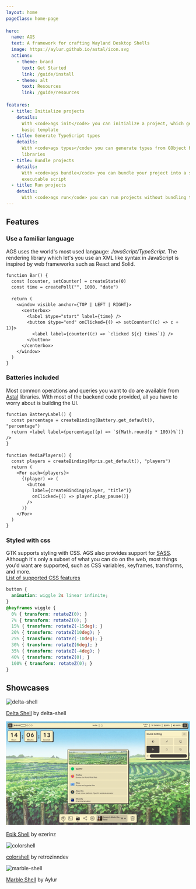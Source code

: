 ```yaml
---
layout: home
pageClass: home-page

hero:
  name: AGS
  text: A framework for crafting Wayland Desktop Shells
  image: https://aylur.github.io/astal/icon.svg
  actions:
    - theme: brand
      text: Get Started
      link: /guide/install
    - theme: alt
      text: Resources
      link: /guide/resources

features:
  - title: Initialize projects
    details:
      With <code>ags init</code> you can initialize a project, which generates a
      basic template
  - title: Generate TypeScript types
    details:
      With <code>ags types</code> you can generate types from GObject based
      libraries
  - title: Bundle projects
    details:
      With <code>ags bundle</code> you can bundle your project into a single
      executable script
  - title: Run projects
    details:
      With <code>ags run</code> you can run projects without bundling them first
---
```


## Features

<article class="feature feature-3-2">
  <div class="feature-text">
  <h3>Use a familiar language</h3>

  <span>
    AGS uses the world's most used langauge: <i>JavaScript/TypeScript</i>. The rendering
    library which let's you use an XML like syntax in JavaScript is inspired by web
    frameworks such as React and Solid.
  </span>
  </div>

  <div class="feature-code feature-row-1">

```tsx
function Bar() {
  const [counter, setCounter] = createState(0)
  const time = createPoll("", 1000, "date")

  return (
    <window visible anchor={TOP | LEFT | RIGHT}>
      <centerbox>
        <label $type="start" label={time} />
        <button $type="end" onClicked={() => setCounter((c) => c + 1)}>
          <label label={counter((c) => `clicked ${c} times`)} />
        </button>
      </centerbox>
    </window>
  )
}
```

  </div>
</article>

<article class="feature feature-2-3">
  <div class="feature-text">
  <h3>Batteries included</h3>

  <span>
    Most common operations and queries you want to do are available from <a href="https://aylur.github.io/astal/" target="_blank">Astal</a> libraries. With most of the backend code provided, all you have to worry about is building the UI.
  </span>

  </div>

  <div class="feature-code">

```tsx
function BatteryLabel() {
  const percentage = createBinding(Battery.get_default(), "percentage")
  return <label label={percentage((p) => `${Math.round(p * 100)}%`)} />
}

function MediaPlayers() {
  const players = createBinding(Mpris.get_default(), "players")
  return (
    <For each={players}>
      {(player) => (
        <button
          label={createBinding(player, "title")}
          onClicked={() => player.play_pause()}
        />
      )}
    </For>
  )
}
```

  </div>
</article>

<article class="feature feature-3-2">
  <div class="feature-text">
  <h3>Styled with css</h3>

  <span>
    GTK supports styling with CSS. AGS also provides support for <a href="https://sass-lang.com/" target="_blank">SASS</a>. Although it's only a subset of what you can do on the web, most things you'd want are supported, such as CSS variables, keyframes, transforms, and more.
  </span>

  <div class="feature-gtk-css">
    <a href="https://docs.gtk.org/gtk4/css-properties.html" target="_blank">List of supported CSS features</a>
  </div>

  </div>

  <div class="feature-code feature-row-1">

<!-- prettier-ignore -->
```css
button {
  animation: wiggle 2s linear infinite;
}
@keyframes wiggle {
  0% { transform: rotateZ(0); }
  7% { transform: rotateZ(0); }
  15% { transform: rotateZ(-15deg); }
  20% { transform: rotateZ(10deg); }
  25% { transform: rotateZ(-10deg); }
  30% { transform: rotateZ(6deg); }
  35% { transform: rotateZ(-4deg); }
  40% { transform: rotateZ(0); }
  100% { transform: rotateZ(0); }
}
```

  </div>
</article>

## Showcases

<div class="showcase">

![delta-shell](https://camo.githubusercontent.com/2fd68c89d85693877273d403f8d7de989839c28b38691bdecc4b3399941189cd/68747470733a2f2f692e696d6775722e636f6d2f684264626743652e706e67)

  <div class="showcase-title">

[Delta Shell](https://github.com/Sinomor/delta-shell) by delta-shell

  </div>

</div>

<div class="showcase">

![epik-shell](https://raw.githubusercontent.com/Aylur/astal/f5c1d29a37d6404999aee9210cdbf09ed6a278be/docs/public/showcase/ezerinz.webp)

  <div class="showcase-title">

[Epik Shell](https://github.com/ezerinz/epik-shell) by ezerinz

  </div>

</div>

<div class="showcase">

![colorshell](https://raw.githubusercontent.com/retrozinndev/colorshell/238fde6e287c79dbcbe5df9f478aa4b71c602e37/repo/shots/center-window-control-center.png)

  <div class="showcase-title">

[colorshell](https://github.com/retrozinndev/colorshell) by retrozinndev

  </div>
</div>

<div class="showcase">

![marble-shell](https://marble-shell.pages.dev/full.png)

  <div class="showcase-title">

[Marble Shell](https://github.com/Aylur/marble-shell) by Aylur

  </div>
</div>
